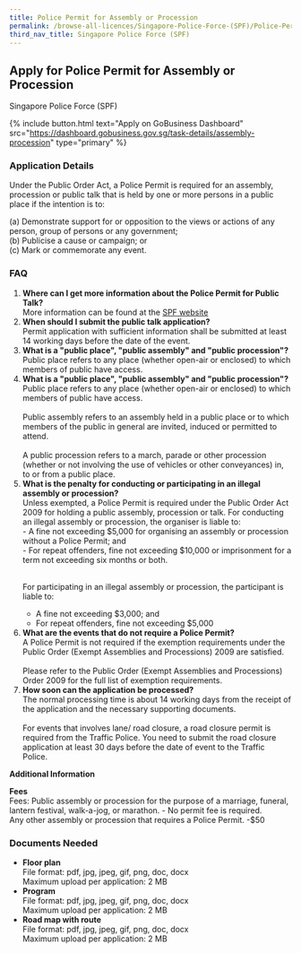 ```yaml
---
title: Police Permit for Assembly or Procession
permalink: /browse-all-licences/Singapore-Police-Force-(SPF)/Police-Permit-for-Assembly-or-Procession
third_nav_title: Singapore Police Force (SPF)
---
```


## Apply for Police Permit for Assembly or Procession

Singapore Police Force (SPF)

{% include button.html text="Apply on GoBusiness Dashboard" src="https://dashboard.gobusiness.gov.sg/task-details/assembly-procession" type="primary" %}

<H3>Application Details</H3>

<p>Under the Public Order Act, a Police Permit is required for an assembly, procession or public talk that is held by one or more persons in a public place if the intention is to:</p>
<p>(a) Demonstrate support for or opposition to the views or actions of any person, group of persons or any government;<br>(b) Publicise a cause or campaign; or<br>(c) Mark or commemorate any event.</p>


<h3>FAQ</h3>

<ol>
<li>
<strong>Where can I get more information about the Police Permit for Public Talk?</strong><br> 
More information can be found at the 
<a href="https://www.police.gov.sg/e-Services/Police-Permit" target="_blank" rel="noopener">SPF website</a>
</li>


<li>
<strong>When should I submit the public talk application?
</strong><br> 
Permit application with sufficient information shall be submitted at least 14 working days before the date of the event. 
</li>

<li>
<strong>What is a "public place", "public assembly" and "public procession"?
</strong><br> 
Public place refers to any place (whether open-air or enclosed) to which members of public have access.
</li>

<li>
<strong>What is a "public place", "public assembly" and "public procession"?
</strong><br> 
Public place refers to any place (whether open-air or enclosed) to which members of public have access.<br><br>
Public assembly refers to an assembly held in a public place or to which members of the public in general are invited, induced or permitted to attend.<br><br>
A public procession refers to a march, parade or other procession (whether or not involving the use of vehicles or other conveyances) in, to or from a public place.
</li>

<li>
<strong>What is the penalty for conducting or participating in an illegal assembly or procession?
</strong><br> 
Unless exempted, a Police Permit is required under the Public Order Act 2009 for holding a public assembly, procession or talk. For conducting an illegal assembly or procession, the organiser is liable to:<br>
- A fine not exceeding $5,000 for organising an assembly or procession without a Police Permit; and<br>
- For repeat offenders, fine not exceeding $10,000 or imprisonment for a term not exceeding six months or both.<br><br>

For participating in an illegal assembly or procession, the participant is liable to:<br>
- A fine not exceeding $3,000; and<br>
- For repeat offenders, fine not exceeding $5,000
</li>

<li>
<strong>What are the events that do not require a Police Permit?
</strong><br> 
A Police Permit is not required if the exemption requirements under the Public Order (Exempt Assemblies and Processions) 2009 are satisfied.
<br><br>
Please refer to the Public Order (Exempt Assemblies and Processions) Order 2009 for the full list of exemption requirements.
</li>


<li>
<strong>How soon can the application be processed?
</strong><br> 
The normal processing time is about 14 working days from the receipt of the application and the necessary supporting documents.
<br><br>
For events that involves lane/ road closure, a road closure permit is required from the Traffic Police. You need to submit the road closure application at least 30 days before the date of event to the Traffic Police.
</li>

</ol>


<strong>Additional Information</strong>

<p><strong>Fees</strong><br>
Fees: Public assembly or procession for the purpose of a marriage, funeral, lantern festival, walk-a-jog, or marathon. - No permit fee is required.<br>
Any other assembly or procession that requires a Police Permit. -$50</p>

<H3>Documents Needed</H3>

<ul> 
<li><strong>Floor plan</strong><br> 
File format: pdf, jpg, jpeg, gif, png, doc, docx<br> 
Maximum upload per application: 2 MB 
</li> 
<li><strong>Program</strong><br> 
File format: pdf, jpg, jpeg, gif, png, doc, docx<br> 
Maximum upload per application: 2 MB 
</li> 
<li><strong>Road map with route</strong><br> 
File format: pdf, jpg, jpeg, gif, png, doc, docx<br> 
Maximum upload per application: 2 MB 
</li> 
</ul>

